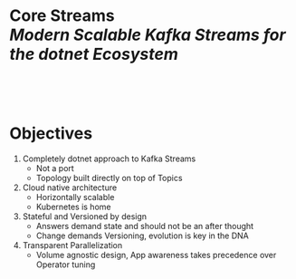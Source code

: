 # **Core Streams**</br>*Modern Scalable Kafka Streams for the dotnet Ecosystem*
&nbsp;

&nbsp;

# Objectives
1. Completely dotnet approach to Kafka Streams
    - Not a port
    - Topology built directly on top of Topics
1. Cloud native architecture
    - Horizontally scalable
    - Kubernetes is home
1. Stateful and Versioned by design
    - Answers demand state and should not be an after thought
    - Change demands Versioning, evolution is key in the DNA
1. Transparent Parallelization
    - Volume agnostic design, App awareness takes precedence over Operator tuning